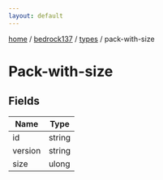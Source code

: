 ```yaml
---
layout: default
---
```


[home](/)  /  [bedrock137](/protocol/bedrock137)  /  [types](/protocol/bedrock137/types)  /  pack-with-size

# Pack-with-size

## Fields

Name | Type
---|---
id | string
version | string
size | ulong

